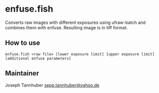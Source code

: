 # enfuse.fish

Converts raw images with different exposures using ufraw-batch and combines
them with enfuse. Resulting image is in tiff format.

## How to use

```
enfuse.fish <raw file> [lower exposure limit] [upper exposure limit] [additional enfuse parameters]
```

## Maintainer

Joseph Tannhuber <sepp.tannhuber@yahoo.de>

